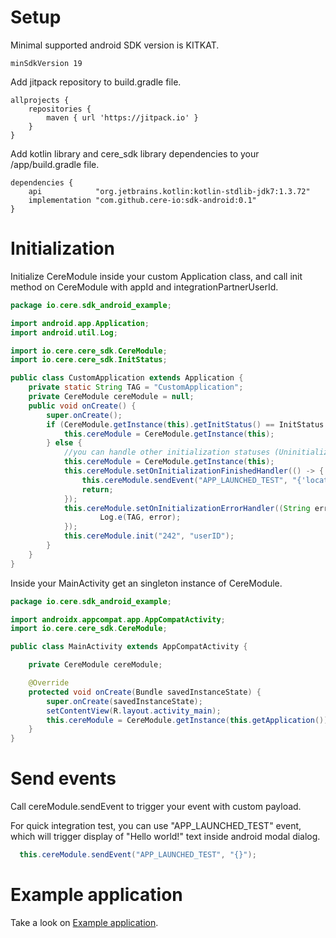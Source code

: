 # Setup

Minimal supported android SDK version is KITKAT.
```
minSdkVersion 19
```

Add jitpack repository to build.gradle file.
```
allprojects {
    repositories {
        maven { url 'https://jitpack.io' }
    }
}
```

Add kotlin library and cere_sdk library dependencies to your /app/build.gradle file.

```
dependencies {
    api            "org.jetbrains.kotlin:kotlin-stdlib-jdk7:1.3.72"
    implementation "com.github.cere-io:sdk-android:0.1"
}
```

# Initialization

Initialize CereModule inside your custom Application class, and call init method on CereModule with appId and integrationPartnerUserId. 

```java
package io.cere.sdk_android_example;

import android.app.Application;
import android.util.Log;

import io.cere.cere_sdk.CereModule;
import io.cere.cere_sdk.InitStatus;

public class CustomApplication extends Application {
    private static String TAG = "CustomApplication";
    private CereModule cereModule = null;
    public void onCreate() {
        super.onCreate();
        if (CereModule.getInstance(this).getInitStatus() == InitStatus.Initialised.INSTANCE) {
            this.cereModule = CereModule.getInstance(this);
        } else {
            //you can handle other initialization statuses (Uninitialized, Initializing, InitializationError)
            this.cereModule = CereModule.getInstance(this);
            this.cereModule.setOnInitializationFinishedHandler(() -> {
                this.cereModule.sendEvent("APP_LAUNCHED_TEST", "{'locationId': 10}");
                return;
            });
            this.cereModule.setOnInitializationErrorHandler((String error) -> {
                    Log.e(TAG, error);
            });
            this.cereModule.init("242", "userID");
        }
    }
}
```

Inside your MainActivity get an singleton instance of CereModule.

```java
package io.cere.sdk_android_example;

import androidx.appcompat.app.AppCompatActivity;
import io.cere.cere_sdk.CereModule;

public class MainActivity extends AppCompatActivity {

    private CereModule cereModule;

    @Override
    protected void onCreate(Bundle savedInstanceState) {
        super.onCreate(savedInstanceState);
        setContentView(R.layout.activity_main);
        this.cereModule = CereModule.getInstance(this.getApplication());
    }
}
```

# Send events

Call cereModule.sendEvent to trigger your event with custom payload.

For quick integration test, you can use "APP_LAUNCHED_TEST" event, which will trigger display of "Hello world!" text inside android modal dialog.

```java
  this.cereModule.sendEvent("APP_LAUNCHED_TEST", "{}");
```

# Example application

Take a look on [Example application](https://github.com/cere-io/sdk-android-example).

